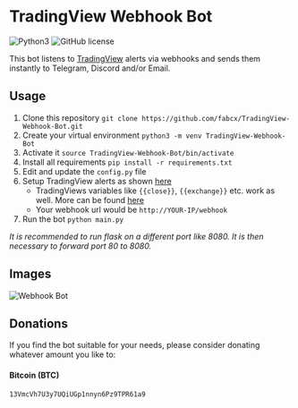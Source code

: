 # TradingView Webhook Bot

![Python3](https://img.shields.io/badge/python-3-blue.svg)
![GitHub license](https://img.shields.io/badge/license-MIT-blue.svg)

This bot listens to [TradingView](https://tradingview.com) alerts via webhooks and sends them instantly to Telegram, Discord and/or Email.

## Usage
1. Clone this repository `git clone https://github.com/fabcx/TradingView-Webhook-Bot.git`
2. Create your virtual environment `python3 -m venv TradingView-Webhook-Bot`
3. Activate it `source TradingView-Webhook-Bot/bin/activate`
4. Install all requirements `pip install -r requirements.txt`
5. Edit and update the `config.py` file
6. Setup TradingView alerts as shown [here](https://i.imgur.com/71UYTcu.png)
    - TradingViews variables like `{{close}}`, `{{exchange}}` etc. work as well. More can be found [here](https://www.tradingview.com/blog/en/introducing-variables-in-alerts-14880/)
    - Your webhook url would be `http://YOUR-IP/webhook`
7. Run the bot `python main.py`

*It is recommended to run flask on a different port like 8080. It is then necessary to forward port 80 to 8080.*

## Images
![Webhook Bot](https://i.imgur.com/hA6yvtj.png)

## Donations
If you find the bot suitable for your needs, please consider donating whatever amount you like to:

#### Bitcoin (BTC)
```
13VmcVh7U3y7UQiUGp1nnyn6Pz9TPR61a9
```
